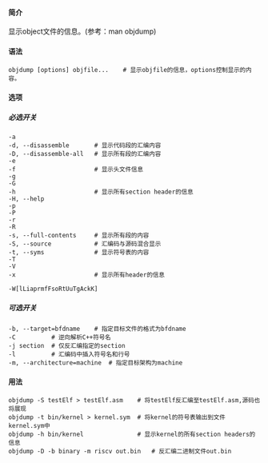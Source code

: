 #### 简介

显示object文件的信息。(参考：man objdump)

#### 语法

```
objdump [options] objfile...	# 显示objfile的信息，options控制显示的内容。
```

#### 选项

##### 必选开关

```
-a
-d, --disassemble		# 显示代码段的汇编内容
-D, --disassemble-all	# 显示所有段的汇编内容
-e
-f						# 显示头文件信息
-g
-G
-h						# 显示所有section header的信息
-H, --help
-p
-P
-r
-R
-s, --full-contents		# 显示所有段的内容
-S, --source			# 汇编码与源码混合显示
-t, --syms				# 显示符号表的内容
-T
-V
-x						# 显示所有header的信息

-W[lLiaprmfFsoRtUuTgAckK]
```

##### 可选开关

```
-b, --target=bfdname	# 指定目标文件的格式为bfdname
-C			# 逆向解析C++符号名
-j section	# 仅反汇编指定的section
-l			# 汇编码中插入符号名和行号
-m, --architecture=machine	# 指定目标架构为machine
```



#### 用法

```shell
objdump -S testElf > testElf.asm	# 将testElf反汇编至testElf.asm,源码也将展现
objdump -t bin/kernel > kernel.sym	# 将kernel的符号表输出到文件kernel.sym中
objdump -h bin/kernel				# 显示kernel的所有section headers的信息
objdump -D -b binary -m riscv out.bin	# 反汇编二进制文件out.bin
```

